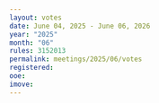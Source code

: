 ```yaml
---
layout: votes
date: June 04, 2025 - June 06, 2026
year: "2025"
month: "06"
rules: 3152013
permalink: meetings/2025/06/votes
registered:
ooe:
imove:
---
```


